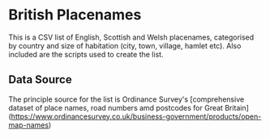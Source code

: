 # British Placenames

This is a CSV list of English, Scottish and Welsh placenames,
categorised by country and size of habitation (city, town, village,
hamlet etc). Also included are the scripts used to create the list.

## Data Source

The principle source for the list is Ordinance Survey's [comprehensive
dataset of place names, road numbers amd postcodes for Great Britain]
(https://www.ordinancesurvey.co.uk/business-government/products/open-map-names)
